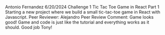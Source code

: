 Antonio Fernandez
6/20/2024
Challenge 1 Tic Tac Toe Game in React Part 1
Starting a new project where we build a small tic-tac-toe game in React with Javascript.
Peer Reviewer: Alejandro 
Peer Review Comment: Game looks good! Game and code is just like the tutorial and everything works as it should. Good job Tony!
